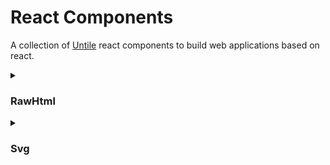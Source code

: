 # React Components

A collection of [Untile](https://github.com/untile) react components to build
web applications based on react.

<details>
  <summary><h3>RawHtml</h3></summary>

  #### Type

  ```tsx
  interface RawHtmlProps {
    children: ReactNode;
    className?: string;
    element?: string;
  }
  ```

  #### Usage

  ```jsx
  import { RawHtml } from '@untile/react-core/components/raw-html';

  <RawHtml element={'div'}>
    {`foo<br>bar`}
  </RawHtml>
  ```
</details>

<details>
  <summary><h3>Svg</h3></summary>

  #### Type

  ```tsx
  interface SvgProps {
    className?: string;
    color?: string;
    icon: string;
    size: string | unknown;
  }
  ```

  #### Usage

  ```jsx
  import { Svg } from '@untile/react-core/components/svg';
  import svgIcon from './foo/bar.svg';

  <Svg
    color={'red'}
    icon={svgIcon}
    size={'20px'}
  />
  ```
</details>
